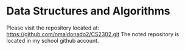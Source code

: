 # Data Structures and Algorithms

Please visit the repository located at: https://github.com/nmaldonado2/CS2302.git
The noted repository is located in my school github account.
